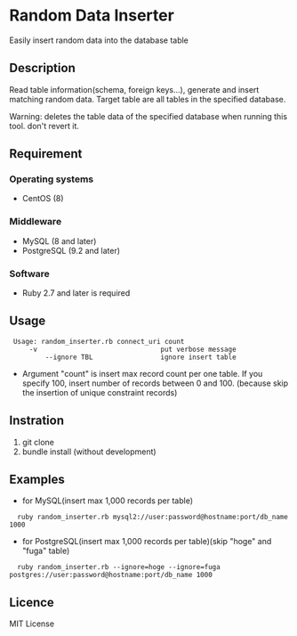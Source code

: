 # Random Data Inserter
  Easily insert random data into the database table
## Description
  Read table information(schema, foreign keys...), generate and insert matching random data.
  Target table are all tables in the specified database.

  Warning: deletes the table data of the specified database when running this tool.
           don't revert it.
## Requirement
### Operating systems
  * CentOS (8)
### Middleware
  * MySQL (8 and later)
  * PostgreSQL (9.2 and later)
### Software
  * Ruby 2.7 and later is required
## Usage
 ```
  Usage: random_inserter.rb connect_uri count
      -v                               put verbose message
          --ignore TBL                 ignore insert table
 ```

 * Argument "count" is insert max record count per one table.
   If you specify 100, insert number of records between 0 and 100.
   (because skip the insertion of unique constraint records)
## Instration
 1. git clone
 1. bundle install (without development)
## Examples
  * for MySQL(insert max 1,000 records per table)
  ```
    ruby random_inserter.rb mysql2://user:password@hostname:port/db_name 1000
  ```
  * for PostgreSQL(insert max 1,000 records per table)(skip "hoge" and "fuga" table)
  ```
    ruby random_inserter.rb --ignore=hoge --ignore=fuga postgres://user:password@hostname:port/db_name 1000
  ```
## Licence
 MIT License
